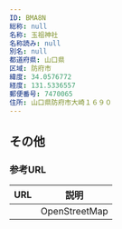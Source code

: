 ```yaml
---
ID: BMA8N
総称: null
名称: 玉祖神社
名称読み: null
別名: null
都道府県: 山口県
区域: 防府市
緯度: 34.0576772
経度: 131.5336557
郵便番号: 7470065
住所: 山口県防府市大崎１６９０
---
```


## その他

### 参考URL

| URL | 説明          |
| --- | ------------- |
|     | OpenStreetMap |
